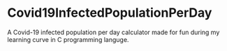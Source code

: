 # Covid19InfectedPopulationPerDay
A Covid-19 infected population per day calculator  made for fun during my learning curve in C programming languge.
